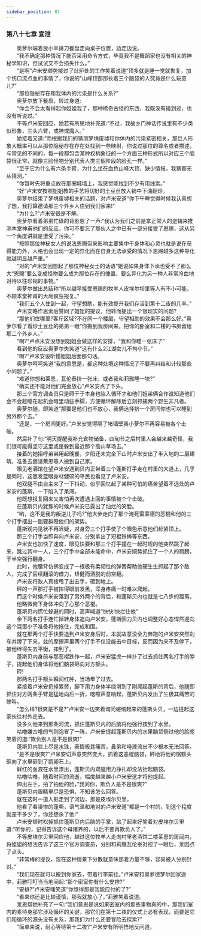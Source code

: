 ```yaml
---
sidebar_position: 87
---
```

### 第八十七章 宣泄  


　　奥萝尔端着放小羊排刀餐盘走向桌子位置，边走边说。  
　　“我不确定那种情况下能否采用命令方式，毕竟我不是舞蹈家也没有相关的神秘学知识，但试试又不会损失什么。”  
　　“是啊”卢米安顺势接过了灶炉处的工作笑着说道“顶多就是睡一觉就恢复，加个伤口流点血的事情了，你说的“山峰顶部那长着三个脑袋的人究竟是什么玩意儿?”  
　　“那位隐秘存在和我体内的污染是什么关系?”  
　　奥萝尔放下餐盘，转过身道:  
　　“你会不会太看得起你姐姐我了，那种稀奇古怪的东西，我既没有碰到过，也没有听说过。”  
　　不等卢米安回应，她若有所思地补充道:“不过，我故乡门神话传说里有不少类似形象，三头六臂，或神或魔人。”  
　　她接着又道:“而根据我们的猜测梦境废墟和你体内的污染紧密相关，那巨人形象大概率可以从那位隐秘存在存在处找到一些映射，你说过那位的尊名或者描述，与常见的不同的，每一段都包含某种权柄象征的一个方面三种形式所以对应三个脑袋很正常，就像三脸怪物分别代表人类三個阶段的脸孔一样。”  
　　“至于它为什么有六条手臂，为什么坐在血色山峰大顶，缺少情报，我猜都无从猜测。”  
　　“你暂时先将重点放在那圈城墙上，我感觉能找到不少有用线索。”  
　　“好”卢米安按照姐姐教的手艺将切好的土豆丝放入锅中下油翻炒。  
　　奥萝尔结束了梦境废墟相关的话题，对卢米安道“你下午睡觉得时候我认真想了想，我打算邀请那三个外乡人住到我们家来!”  
　　“为什么?”卢米安很是不解。  
　　奥萝尔看着弟弟忙碌的背影恩了一声:“我认为我们之前是拿正常人的逻辑来推测本堂神甫他们的反应，你可不要忘了那伙人之中已有一部分接受了恩赐，这从另一个角度讲就是遭受了污染。”  
　　“按照那位神秘女人的说法恩赐带来影响主要集中于身体和心灵也就是说在获得能力外，人格也会出现一定的异化而在自身无法承受的情况下恩赐越多这种导化就越明显越严重。”  
　　“对的”卢米安回想起了那位神秘女士的话语“她说如果身体下承也受不了那么大“恩赐”要么变成怪物要么成为那位存在的傀儡，要么异化为另一种人非常冷血地对待以往珍视的事物。”  
　　奥萝尔做出总结称“所以越早接受恩赐的牧羊人皮埃尔坝里等人有不小可能，不顾本堂神甫的大局疯狂报复。”  
　　“我们五个人住到一起，守望想助，能有效提升我们存活到第十二夜的几率。”  
　　卢米安略作思索后赞同了姐姐的提议，他转而提出一个很现实的问题?  
　　“那他们住哪里?客斤区域?不在同一个楼层，守望相助的效果不会那么好。”奥萝尔看了看炒土豆丝的弟弟一眼“你搬到我房间来，把你的卧室和二楼的书房留给那二个外乡人。”  
　　“啊?”卢点米安没想到姐姐会做这样的安排，“我和你睡一张床了”  
　　看到他的反应奥萝尔失笑道“这有什么2江湖女儿不拘小节。”  
　　“啊?”卢米安设昕懂姐姐后面那句话。  
　　奥萝尔呵呵笑道“我的意思是，都这种处境这种情况了不要再纠结和计较那些小问题了。”  
　　“难道你想和莱恩，瓦伦泰挤一张床，或者我和莉雅睡一块?”  
　　“确实还不能对他们完金放心”卢米安点了下头。  
　　那三个官方调查员只是碍干于本身也陷入循环才和他们姐弟俩合作谁知道他们会不会趁睡在起机会暗里动些手脚，方便循环解除后立刻抓捕两个野生非凡者。  
　　奥萝尔随，即笑道“那要是他们也不放心，我俩选择挤一个房间你也可以睡到另外那个去。”  
　　“还是，一个房间更好。”卢米安觉得隔了堵墙壁奥小萝尔不再容易被各个击破。  
　　然后补了句:“明天提醒我补充倉物储备，四旬节之后村里人会越来越奇怪，我们很可能得坚守这里或是躲到最近那个高山草场去。”  
　　接着的她招呼弟弟用起晚餐，夕阳还未完全下山时卢米安出了半入地的二层建筑，准备去邀请莱恩等人搬到自己家。  
　　眼见老酒馆在望卢米安遇到贝内正带着三个蓬斯打手走在村里的大道上，几乎是同时，这黑发蓝眼身材健硕的平民也看见了卢米安。  
　　他双腿不由自主来了一下抖动，似乎回忆起了某种可怕的痛苦望着不远处的卢米安的蓬斯，一下陷入了呆滞。  
　　他既想报复回来又害怕再次遭遇上回的事情被个个击破。  
　　在蓬斯贝内犹豫的时候卢米安已露出了灿烂的笑脸。  
　　“哟，这不是我的叛逆儿子吗?”他大步走向了那个淹死雷蒙德的恶棍和他的三个打手摆出一副要群殴他们的架势。  
　　蓬斯观内见状不再迟疑，对身旁三个打手使了个眼色示意他们赶紧顶上。  
　　那三个打手当即奔向卢米安，分别拿出了短棍铁棒等东西。  
　　卢米安也加快了速度，眼见快要和那三个打手撞在一起时规的他突然跳了起来，跳过其中一人，三个打手中全部未能命中，卢米安顺势抓住了一个人的肩膀，于半空强行翻身。  
　　此时，他腰背仿佛变成了一根极有柔韧性的弹簧帮助他硬生生抓起了那个敌人，完成了后续翻滚的借力，矫健而洒脱的前空翻。  
　　卢米安将敌人真接甩了出去手，砸到地上。  
　　砰的一声那打手被摔得眼前发黑，浑身疼痛一时难以爬起。  
　　而这个时候卢米安落到了另外两个的背后，和蓬斯贝内也就是七八步的距离。  
　　他略微俯下身体冲向了心那个恶棍。  
　　蓬斯贝内慌忙躲避的同时，高声喊道“快快!快拦住他”  
　　余下两名打手连忙掉转身体追向卢米安，蓬斯回力贝内也调整好心态悍然迎向这个混蛋小子准备将他拖住，完成和围。  
　　就在那两个打手快要追到卢米安身后时，本就故意没全力奔跑的卢米安突然刹车并蹲了下来，兹的摩擦声里两个打手不仅没能击中目标，反而因为来不及停下，被他绊得失去平衡，摔到了。  
　　蓬斯贝内身前与那恶棍跌作一起，卢米安猛虎一样扑了过去抓住两名打手的脖子，提起他们身体将他们脑袋砸向对方额头。  
　　砰!  
　　那两名打手额头瞬间红肿，当场晕了过去。  
　　紧接着卢米安扔掉累赘，脚下用力身体半绕滑到了刚爬起蓬斯的背后，他随即抓住对方两条手臂是猛地向后一折，喀嚓声意响起，蓬斯贝内发出了生极其痛苦的惨叫。  
　　“怎么样?很爽是不是?”卢米安一边笑着询问蜷缩起来的蓬斯头贝，一边提起这家伙往村外走去。  
　　没多久他来到那条河流，抓住蓬斯贝内的后脑将他强行按到了水里。  
　　咕噜嫌古噜的气则泡冒了一阵，卢米安提起蓬斯贝内的水里脑贷侧过他的脸庞笑着问道:“欺负别人是不是很爽!”  
　　蓬斯贝内脸上尽是水珠，表情极其痛苦，鼻弟和唾液流出不少根本无法回答。  
　　“是不是很爽?”卢米安切声意突然变大，抓着这恶棍脑袋，砰地将他的锅额头砸向了水里砸到了鹅卵石上。  
　　鲜红的血液在水里漂出，蓬斯贝内双腿用力挣扎却没法抬起脑袋。  
　　咕噜咕噜，随着时间的流逝，幅度越来越小卢米安这才将他提起。  
　　伸出左手，拍了拍他的脸，”我问你，欺负人是不是很爽?”  
　　蓬斯贝内眼睛里尽是恐惧，不知该怎么回答。  
　　就在这时一道人影走到了河边，那是皮埃尔贝里。  
　　他看了看凄惨的蓬嘶，语气温和地对的卢米安道“都是一个村的，到这个程度就差不多少了，你还想杀了他!”  
　　卢米安顿时松掉抓住蓬斯贝内后脑的手掌，站了起来好笑着对皮埃尔贝里道:“听你的，记得告诉这个母猪养的，以后不要再欺负人了。”  
　　不等皮埃尔贝里回应他，越过这位牧羊人走向村里老酒馆二楼莱恩的房闻内，将姐姐的想法告诉了这三个官方调查员，分别和莉雅瓦伦泰对视了一眼后，莱因点了点头。  
　　“非常棒的提议，现在这种情景下分散就意味那着力量不够，容易被人分别针对。”  
　　“我们现在就可以搬到你家去，带着行李前往。”卢米安和奥萝德梦尔回家途中，莉雅叮叮当当地间起:“那个密室你有什么安排?”  
　　“安排?”卢米安嗤笑道“你觉得那是我能应付的了?”  
　　“看来你还是比较谨慎，那我就放心了。”莉雅笑着说道。  
　　莱恩帮她补充了一句:“我们意思是说如果密室内的那些事物真的中，那我们室内的素待身那它涉及循环的关键，那它们在第十二夜的仪式上必有表现，而要是它们和循环的源头没有关系，那我们为什么还要冒险去探索?”  
　　“简单来说，耐心等待第十二夜?”卢米安有所明悟地反问道。  
